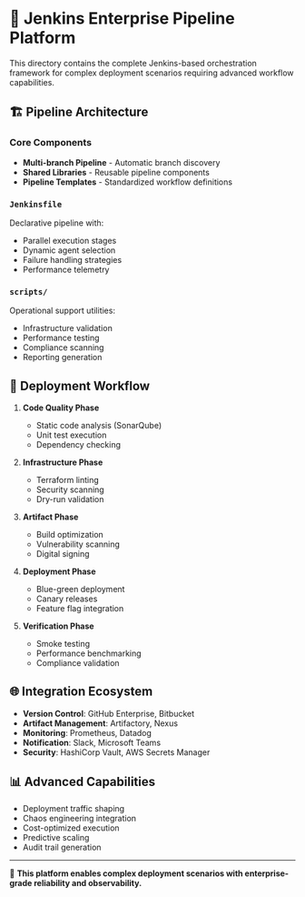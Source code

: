 # 🧩 Jenkins Enterprise Pipeline Platform

This directory contains the complete Jenkins-based orchestration framework for complex deployment scenarios requiring advanced workflow capabilities.

## 🏗️ Pipeline Architecture

### Core Components
- **Multi-branch Pipeline** - Automatic branch discovery
- **Shared Libraries** - Reusable pipeline components
- **Pipeline Templates** - Standardized workflow definitions

### `Jenkinsfile`
Declarative pipeline with:
- Parallel execution stages
- Dynamic agent selection
- Failure handling strategies
- Performance telemetry

### `scripts/`
Operational support utilities:
- Infrastructure validation
- Performance testing
- Compliance scanning
- Reporting generation

## 🔄 Deployment Workflow

1. **Code Quality Phase**
   - Static code analysis (SonarQube)
   - Unit test execution
   - Dependency checking

2. **Infrastructure Phase**
   - Terraform linting
   - Security scanning
   - Dry-run validation

3. **Artifact Phase**
   - Build optimization
   - Vulnerability scanning
   - Digital signing

4. **Deployment Phase**
   - Blue-green deployment
   - Canary releases
   - Feature flag integration

5. **Verification Phase**
   - Smoke testing
   - Performance benchmarking
   - Compliance validation

## 🌐 Integration Ecosystem

- **Version Control**: GitHub Enterprise, Bitbucket
- **Artifact Management**: Artifactory, Nexus
- **Monitoring**: Prometheus, Datadog
- **Notification**: Slack, Microsoft Teams
- **Security**: HashiCorp Vault, AWS Secrets Manager

## 📊 Advanced Capabilities

- Deployment traffic shaping
- Chaos engineering integration
- Cost-optimized execution
- Predictive scaling
- Audit trail generation

---

🧠 **This platform enables complex deployment scenarios with enterprise-grade reliability and observability.**